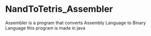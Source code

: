 # NandToTetris_Assembler
Assembler is a program that converts Assembly Language to Binary Language 
this program is made in java 
